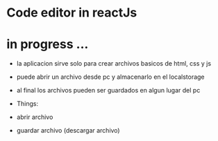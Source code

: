 
# Code editor in reactJs


# in progress ...

- la aplicacion sirve solo para crear archivos basicos de html, css y js
- puede abrir un archivo desde pc y almacenarlo en el localstorage
- al final los archivos pueden ser guardados en algun lugar del pc


- Things:
- abrir archivo
- guardar archivo (descargar archivo)




